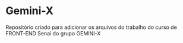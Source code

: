 # Gemini-X
Repositório criado para adicionar os arquivos do trabalho do curso de FRONT-END Senai do grupo GEMINI-X
